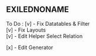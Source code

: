 ## EXILEDNONAME

To Do :
[v] - Fix Datatables & Filter <br>
[v] - Fix Layouts <br>
[v] - Edit Helper Select Relation


[x] - Edit Generator
